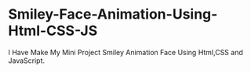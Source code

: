 # Smiley-Face-Animation-Using-Html-CSS-JS
I Have Make My Mini Project Smiley Animation Face Using Html,CSS and JavaScript.
